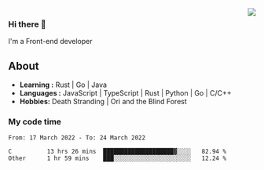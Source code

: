 <img align='right' src="https://github-readme-stats.vercel.app/api?username=strugglebak&show_icons=true">

### Hi there 👋

I'm a Front-end developer

## About

-  **Learning :** Rust | Go | Java
-  **Languages :** JavaScript | TypeScript | Rust | Python | Go | C/C++
-  **Hobbies:** Death Stranding | Ori and the Blind Forest

### My code time

<!--START_SECTION:waka-->

```text
From: 17 March 2022 - To: 24 March 2022

C          13 hrs 26 mins  ████████████████████▓░░░░   82.94 %
Other      1 hr 59 mins    ███░░░░░░░░░░░░░░░░░░░░░░   12.24 %
```

<!--END_SECTION:waka-->
